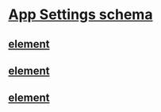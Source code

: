# [App Settings schema](index.md)
## [<add> element](add-element-for-appsettings.md)   
## [<clear> element](clear-element-for-appsettings.md)   
## [<remove> element](remove-element-for-appsettings.md)